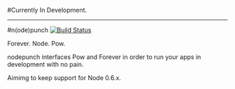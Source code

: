 #Currently In Development.

<hr/>

#n(ode)punch
[![Build Status](https://secure.travis-ci.org/bencevans/npunch.png?branch=master)](http://travis-ci.org/bencevans/npunch)

Forever. Node. Pow.

nodepunch interfaces Pow and Forever in order to run your apps in development with no pain.

Aimimg to keep support for Node 0.6.x.
